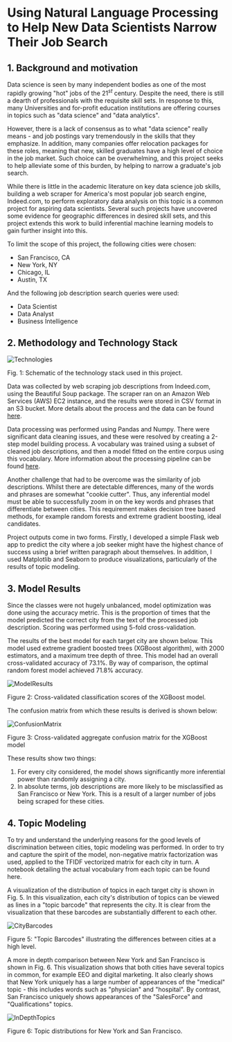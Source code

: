 # Using Natural Language Processing to Help New Data Scientists Narrow Their Job Search

## 1. Background and motivation
Data science is seen by many independent bodies as one of the most rapidly growing
"hot" jobs of the 21$^{st}$ century. Despite the need, there is still a dearth of
professionals with the requisite skill sets. In response to this, many Universities
and for-profit education institutions are offering courses in topics such as "data
science" and "data analytics".

However, there is a lack of consensus as to what "data science" really means - and
job postings vary tremendously in the skills that they emphasize. In addition,
many companies offer relocation packages for these roles, meaning that new, skilled
graduates have a high level of choice in the job market. Such choice can be overwhelming,
and this project seeks to help alleviate some of this burden, by helping to narrow
a graduate's job search.

While there is little in the academic literature on key data science job skills,
building a web scraper for America's most popular job search engine, Indeed.com, to
perform exploratory data analysis on this topic is a common project for aspiring
data scientists. Several such projects have uncovered some evidence for geographic
differences in desired skill sets, and this project extends this work to build
inferential machine learning models to gain further insight into this.

To limit the scope of this project, the following cities were chosen:
- San Francisco, CA
- New York, NY
- Chicago, IL
- Austin, TX

And the following job description search queries were used:
- Data Scientist
- Data Analyst
- Business Intelligence

## 2. Methodology and Technology Stack

![Technologies](/images/TechStack.PNG?raw=true "TechnologyStack")

Fig. 1: Schematic of the technology stack used in this project.

Data was collected by web scraping job descriptions from Indeed.com, using the
Beautiful Soup package. The scraper ran on an Amazon Web Services (AWS) EC2 instance,
and the results were stored in CSV format in an S3 bucket. More details about the
process and the data can be found [here](/documentation/data_collection.md).

Data processing was performed using Pandas and Numpy. There were significant data cleaning
issues, and these were resolved by creating a 2-step model building process. A vocabulary
was trained using a subset of cleaned job descriptions, and then a model fitted on the entire
corpus using this vocabulary. More information about the processing pipeline can be found
[here](/documentation/data_processing.md).

Another challenge that had to be overcome was the similarity of job descriptions. Whilst there
are detectable differences, many of the words and phrases are somewhat "cookie cutter". Thus, any
inferential model must be able to successfully zoom in on the key words and phrases that differentiate
between cities. This requirement makes decision tree based methods, for example random forests and
extreme gradient boosting, ideal candidates.

Project outputs come in two forms. Firstly, I developed a simple Flask web app to predict the
city where a job seeker might have the highest chance of success using a brief written paragraph
about themselves. In addition, I used Matplotlib and Seaborn to produce visualizations, particularly
of the results of topic modeling.

## 3. Model Results

Since the classes were not hugely unbalanced, model optimization was done using the accuracy metric. This is the
proportion of times that the model predicted the correct city from the text of the processed job description.
Scoring was performed using 5-fold cross-validation.

The results of the best model for each target city are shown below. This model used extreme gradient boosted trees
(XGBoost algorithm), with 2000 estimators, and a maximum tree depth of three. This model had an overall cross-validated
accuracy of 73.1%. By way of comparison, the optimal random forest model achieved 71.8% accuracy.

![ModelResults](/images/ModelResults.PNG?raw=true "ModelResults")

Figure 2: Cross-validated classification scores of the XGBoost model.

The confusion matrix from which these results is derived is shown below:

![ConfusionMatrix](/images/ConfusionMatrix.PNG?raw=true "ConfusionMatrix")

Figure 3: Cross-validated aggregate confusion matrix for the XGBoost model

These results show two things:
1. For every city considered, the model shows significantly more inferential power than randomly assigning a city.
2. In absolute terms, job descriptions are more likely to be misclassified as San Francisco or New York. This is a result
of a larger number of jobs being scraped for these cities.

## 4. Topic Modeling

To try and understand the underlying reasons for the good levels of discrimination between cities, topic modeling was performed.
In order to try and capture the spirit of the model, non-negative matrix factorization was used, applied to the TFIDF vectorized
matrix for each city in turn. A notebook detailing the actual vocabulary from each topic can be found here.

A visualization of the distribution of topics in each target city is shown in Fig. 5. In this visualization, each city's distribution of
topics can be viewed as lines in a "topic barcode" that represents the city. It is clear from the visualization that these barcodes are
substantially different to each other.

![CityBarcodes](/images/topic_barcodes.png "TopicBarcodes")

Figure 5: "Topic Barcodes" illustrating the differences between cities at a high level.

A more in depth comparison between New York and San Francisco is shown in Fig. 6. This visualization shows that both cities have several
topics in common, for example EEO and digital marketing. It also clearly shows that New York uniquely has a large number of appearances
of the "medical" topic - this includes words such as "physician" and "hospital". By contrast, San Francisco uniquely shows appearances
of the "SalesForce" and "Qualifications" topics.

![InDepthTopics](/images/two_city_comparison.png "TwoCityComparison")

Figure 6: Topic distributions for New York and San Francisco.
